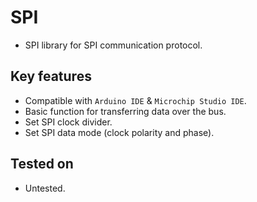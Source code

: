 # SPI
- SPI library for SPI communication protocol.

## Key features
- Compatible with `Arduino IDE` & `Microchip Studio IDE`.
- Basic function for transferring data over the bus.
- Set SPI clock divider.
- Set SPI data mode (clock polarity and phase).

## Tested on
- Untested.

